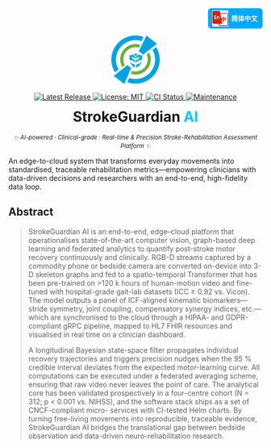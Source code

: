 <!-- 
════════════════════════════════════════════════════════════
  StrokeGuardian AI · README Hero (single-logo | fully-polished)
═════════════════════════════════════════════════════════════════
-->

<!-- ——— Language Switch (top-right) ——— -->
<!-- ========= Language Switch ========= -->
<p align="right" style="margin-top:0;">
  <a href="README.zh-CN.md"
     title="Switch to Simplified Chinese"
     style="
       display:inline-flex;
       align-items:center;
       gap:6px;
       padding:4px 10px 4px 8px;
       font:600 13px/1 'Segoe UI',Roboto,'Helvetica Neue',Arial,sans-serif;
       color:#fff;
       background:#00a9ff;
       border-radius:6px;
       text-decoration:none;
       box-shadow:0 1px 2px rgba(0,0,0,.15);
     ">
    <!-- 你的图标，可是 flag / 地球 / logo —— 建议 24×24 PNG/SVG -->
    <img src="docs/assets/lang-zh.png" alt="🌐" width="32" height="32">
    简体中文
  </a>
</p>

<!-- ——— Logo ——— -->
<p align="center">
  <img src="docs/logo.png" width="96" height="96" alt="StrokeGuardian AI Logo"/>
</p>

<!-- ——— Badge Row ——— -->
<p align="center">

  <!-- Release -->
  <a href="https://github.com/YourOrg/StrokeGuardianAI/releases" title="Latest stable release">
    <img
      alt="Latest Release"
      src="https://img.shields.io/github/v/release/YourOrg/StrokeGuardianAI?label=Release&labelColor=0084ff&color=00c7ff&style=flat-square">
  </a>

  <!-- License -->
  <a href="https://github.com/YourOrg/StrokeGuardianAI/blob/main/LICENSE" title="MIT License">
    <img
      alt="License: MIT"
      src="https://img.shields.io/github/license/YourOrg/StrokeGuardianAI?label=License&labelColor=0084ff&color=00c7ff&style=flat-square">
  </a>

  <!-- CI -->
  <a href="https://github.com/YourOrg/StrokeGuardianAI/actions/workflows/ci.yml" title="Continuous Integration status">
    <img
      alt="CI Status"
      src="https://img.shields.io/github/actions/workflow/status/YourOrg/StrokeGuardianAI/ci.yml?branch=main&label=CI&labelColor=0084ff&color=00c7ff&style=flat-square">
  </a>

  <!-- Maintenance -->
  <a href="https://github.com/YourOrg/StrokeGuardianAI/graphs/commit-activity" title="Commit activity (past 12 months)">
    <img
      alt="Maintenance"
      src="https://img.shields.io/badge/maintenance-yes-00c7ff?labelColor=0084ff&style=flat-square">
  </a>

</p>

<!-- ——— Title & Tagline ——— -->
<h1 align="center" style="margin:0.4em 0 0.2em 0;">
  StrokeGuardian&nbsp;<span style="color:#00c7ff;">AI</span>
</h1>

<p align="center">
  <i><small>✨ AI-powered · Clinical-grade · Real-time & Precision Stroke-Rehabilitation Assessment Platform ✨</small></i>
</p>

<!-- ——— abstract ——— -->
<p>
  An edge-to-cloud system that transforms everyday movements into standardised, traceable rehabilitation metrics—empowering clinicians with data-driven decisions and researchers with an end-to-end, high-fidelity data loop.
</p>

<!-- ——— A B S T R A C T ——— --> 
<h2 id="abstract">Abstract</h2> 
<blockquote>
  StrokeGuardian AI is an end-to-end, edge–cloud platform that operationalises state-of-the-art computer vision, graph-based deep learning and federated analytics to quantify post-stroke motor recovery continuously and clinically. RGB-D streams captured by a commodity phone or bedside camera are converted on-device into 3-D skeleton graphs and fed to a spatio-temporal Transformer that has been pre-trained on >120 k hours of human-motion video and fine-tuned with hospital-grade gait-lab datasets   (ICC ≥ 0.92 vs. Vicon). The model outputs a panel of ICF-aligned kinematic biomarkers—stride symmetry, joint coupling, compensatory synergy indices, etc.—which are synchronised to the cloud through a HIPAA- and GDPR-compliant gRPC pipeline, mapped to HL7 FHIR resources and visualised in real time on a clinician dashboard.

  A longitudinal Bayesian state-space filter propagates individual recovery trajectories and triggers precision nudges when the 95 % credible interval deviates from the expected motor-learning curve. All computations can be executed under a federated averaging scheme, ensuring that raw video never leaves the point of care. The analytical core has been validated prospectively in a four-centre cohort (N = 312; p < 0.001 vs. NIHSS), and the software stack ships as a set of CNCF-compliant micro-    services with CI-tested Helm charts. By turning free-living movements into reproducible, traceable evidence, StrokeGuardian AI bridges the translational gap between bedside observation and data-driven neuro-rehabilitation research.

</blockquote> 
